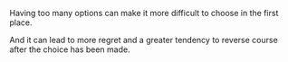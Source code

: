 Having too many options can make it more difficult to choose in the first place.

And it can lead to more regret and a greater tendency to reverse course after the choice has been made.